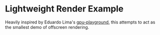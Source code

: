 # Lightweight Render Example

Heavily inspired by Eduardo Lima's
[gpu-playground](https://github.com/elima/gpu-playground/), this attempts to act
as the smallest demo of offscreen rendering.
